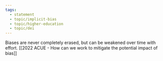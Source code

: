 ```yaml
---
tags: 
  - statement
  - topic/implicit-bias
  - topic/higher-education
  - topic/dei
---
```

Biases are never completely erased, but can be weakened over time with effort. [[2022 ACUE - How can we work to mitigate the potential impact of bias]]